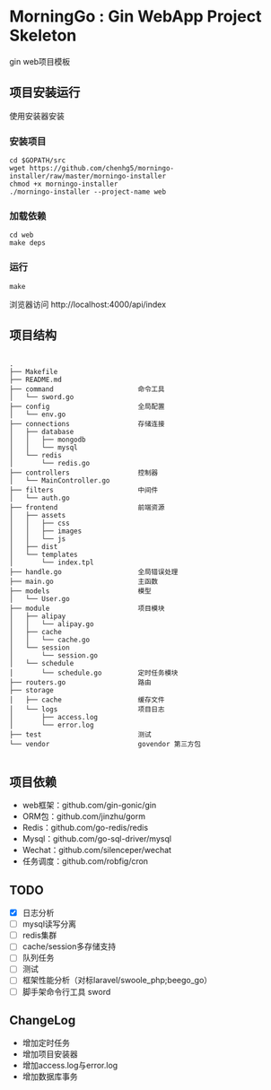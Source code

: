 # MorningGo : Gin WebApp Project Skeleton

gin web项目模板

## 项目安装运行

使用安装器安装

### 安装项目

```
cd $GOPATH/src
wget https://github.com/chenhg5/morningo-installer/raw/master/morningo-installer
chmod +x morningo-installer
./morningo-installer --project-name web
```

### 加载依赖

```
cd web
make deps
```

### 运行

```
make
```
浏览器访问 http://localhost:4000/api/index

## 项目结构

```

.
├── Makefile
├── README.md
├── command                     命令工具
│   └── sword.go
├── config                      全局配置
│   └── env.go
├── connections                 存储连接
│   ├── database
│   │   ├── mongodb
│   │   └── mysql
│   └── redis
│       └── redis.go
├── controllers                 控制器
│   └── MainController.go
├── filters                     中间件
│   └── auth.go
├── frontend                    前端资源
│   ├── assets
│   │   ├── css
│   │   ├── images
│   │   └── js
│   ├── dist
│   └── templates
│       └── index.tpl
├── handle.go                   全局错误处理
├── main.go                     主函数
├── models                      模型
│   └── User.go
├── module                      项目模块
│   ├── alipay
│   │   └── alipay.go
│   ├── cache
│   │   └── cache.go
│   └── session
│       └── session.go
│   └── schedule
│       └── schedule.go         定时任务模块
├── routers.go                  路由
├── storage                     
│   ├── cache                   缓存文件
│   └── logs                    项目日志
│       ├── access.log          
│       └── error.log
├── test                        测试
└── vendor                      govendor 第三方包


```

## 项目依赖

- web框架：github.com/gin-gonic/gin
- ORM包：github.com/jinzhu/gorm
- Redis：github.com/go-redis/redis
- Mysql：github.com/go-sql-driver/mysql
- Wechat：github.com/silenceper/wechat
- 任务调度：github.com/robfig/cron

## TODO

- [X] 日志分析
- [ ] mysql读写分离
- [ ] redis集群
- [ ] cache/session多存储支持
- [ ] 队列任务
- [ ] 测试
- [ ] 框架性能分析（对标laravel/swoole_php;beego_go）
- [ ] 脚手架命令行工具 sword

## ChangeLog

- 增加定时任务
- 增加项目安装器
- 增加access.log与error.log
- 增加数据库事务
